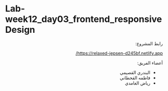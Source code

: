 # Lab-week12_day03_frontend_responsiveDesign
<div dir="rtl" align="right">

رابط المشروع: 
  
  https://relaxed-jepsen-d245bf.netlify.app/

أعضاء الفريق:
  - البندري القصيمي
  - فاطمه القحطاني
  - رياض الغامدي
</div>
